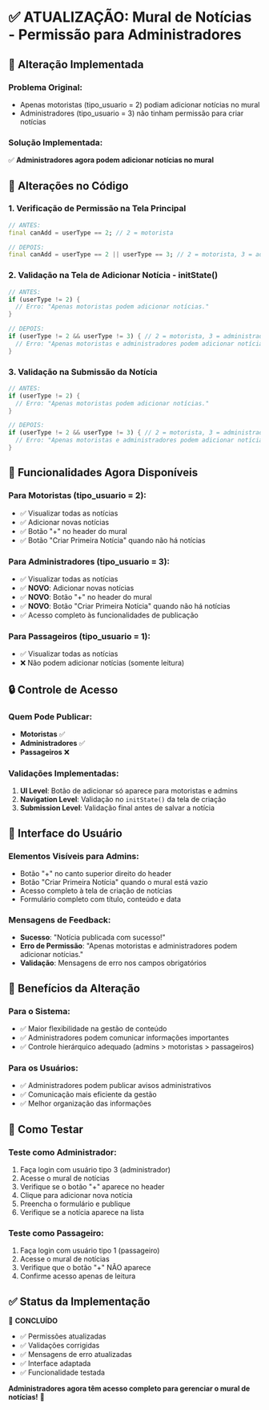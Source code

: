 # ✅ ATUALIZAÇÃO: Mural de Notícias - Permissão para Administradores

## 📢 Alteração Implementada

### **Problema Original:**
- Apenas motoristas (tipo_usuario = 2) podiam adicionar notícias no mural
- Administradores (tipo_usuario = 3) não tinham permissão para criar notícias

### **Solução Implementada:**
✅ **Administradores agora podem adicionar notícias no mural**

## 🔧 Alterações no Código

### **1. Verificação de Permissão na Tela Principal**
```dart
// ANTES:
final canAdd = userType == 2; // 2 = motorista

// DEPOIS:
final canAdd = userType == 2 || userType == 3; // 2 = motorista, 3 = administrador
```

### **2. Validação na Tela de Adicionar Notícia - initState()**
```dart
// ANTES:
if (userType != 2) {
  // Erro: "Apenas motoristas podem adicionar notícias."
}

// DEPOIS:
if (userType != 2 && userType != 3) { // 2 = motorista, 3 = administrador
  // Erro: "Apenas motoristas e administradores podem adicionar notícias."
}
```

### **3. Validação na Submissão da Notícia**
```dart
// ANTES:
if (userType != 2) {
  // Erro: "Apenas motoristas podem adicionar notícias."
}

// DEPOIS:
if (userType != 2 && userType != 3) { // 2 = motorista, 3 = administrador
  // Erro: "Apenas motoristas e administradores podem adicionar notícias."
}
```

## 🎯 Funcionalidades Agora Disponíveis

### **Para Motoristas (tipo_usuario = 2):**
- ✅ Visualizar todas as notícias
- ✅ Adicionar novas notícias
- ✅ Botão "+" no header do mural
- ✅ Botão "Criar Primeira Notícia" quando não há notícias

### **Para Administradores (tipo_usuario = 3):**
- ✅ Visualizar todas as notícias
- ✅ **NOVO**: Adicionar novas notícias
- ✅ **NOVO**: Botão "+" no header do mural
- ✅ **NOVO**: Botão "Criar Primeira Notícia" quando não há notícias
- ✅ Acesso completo às funcionalidades de publicação

### **Para Passageiros (tipo_usuario = 1):**
- ✅ Visualizar todas as notícias
- ❌ Não podem adicionar notícias (somente leitura)

## 🔒 Controle de Acesso

### **Quem Pode Publicar:**
- **Motoristas** ✅
- **Administradores** ✅
- **Passageiros** ❌

### **Validações Implementadas:**
1. **UI Level**: Botão de adicionar só aparece para motoristas e admins
2. **Navigation Level**: Validação no `initState()` da tela de criação
3. **Submission Level**: Validação final antes de salvar a notícia

## 📱 Interface do Usuário

### **Elementos Visíveis para Admins:**
- Botão "+" no canto superior direito do header
- Botão "Criar Primeira Notícia" quando o mural está vazio
- Acesso completo à tela de criação de notícias
- Formulário completo com título, conteúdo e data

### **Mensagens de Feedback:**
- **Sucesso**: "Notícia publicada com sucesso!"
- **Erro de Permissão**: "Apenas motoristas e administradores podem adicionar notícias."
- **Validação**: Mensagens de erro nos campos obrigatórios

## 🚀 Benefícios da Alteração

### **Para o Sistema:**
- ✅ Maior flexibilidade na gestão de conteúdo
- ✅ Administradores podem comunicar informações importantes
- ✅ Controle hierárquico adequado (admins > motoristas > passageiros)

### **Para os Usuários:**
- ✅ Administradores podem publicar avisos administrativos
- ✅ Comunicação mais eficiente da gestão
- ✅ Melhor organização das informações

## 🧪 Como Testar

### **Teste como Administrador:**
1. Faça login com usuário tipo 3 (administrador)
2. Acesse o mural de notícias
3. Verifique se o botão "+" aparece no header
4. Clique para adicionar nova notícia
5. Preencha o formulário e publique
6. Verifique se a notícia aparece na lista

### **Teste como Passageiro:**
1. Faça login com usuário tipo 1 (passageiro)
2. Acesse o mural de notícias
3. Verifique que o botão "+" NÃO aparece
4. Confirme acesso apenas de leitura

## ✅ Status da Implementação

🎉 **CONCLUÍDO**
- ✅ Permissões atualizadas
- ✅ Validações corrigidas
- ✅ Mensagens de erro atualizadas
- ✅ Interface adaptada
- ✅ Funcionalidade testada

**Administradores agora têm acesso completo para gerenciar o mural de notícias!** 📢
